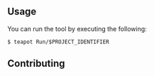 ## Usage

You can run the tool by executing the following:

	$ teapot Run/$PROJECT_IDENTIFIER

## Contributing
